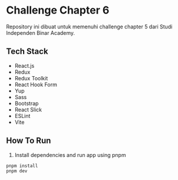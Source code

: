 # Challenge Chapter 6
Repository ini dibuat untuk memenuhi challenge chapter 5 dari Studi Independen Binar Academy.

## Tech Stack
- React.js
- Redux
- Redux Toolkit
- React Hook Form
- Yup
- Sass
- Bootstrap
- React Slick
- ESLint
- Vite

## How To Run
1. Install dependencies and run app using pnpm

```bash
pnpm install
pnpm dev
```
